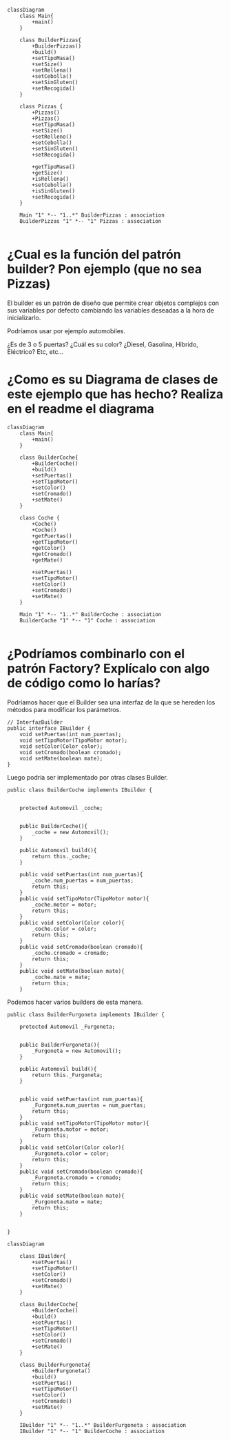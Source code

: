 ```mermaid
classDiagram
    class Main{
        +main()
    }
    
    class BuilderPizzas{
        +BuilderPizzas()
        +build()
        +setTipoMasa()
        +setSize()
        +setRellena()
        +setCebolla()
        +setSinGluten()
        +setRecogida()
    }
    
    class Pizzas {
        +Pizzas()
        +Pizzas()
        +setTipoMasa()
        +setSize()
        +setRelleno()
        +setCebolla()
        +setSinGluten()
        +setRecogida()
                
        +getTipoMasa()
        +getSize()
        +isRellena()
        +setCebolla()
        +isSinGluten()
        +setRecogida()
    }     
    
    Main "1" *-- "1..*" BuilderPizzas : association
    BuilderPizzas "1" *-- "1" Pizzas : association    
     
```

# ¿Cual es la función del patrón builder? Pon ejemplo (que no sea Pizzas)

El builder es un patrón de diseño que permite crear objetos complejos con sus variables por defecto cambiando las variables deseadas a la hora de inicializarlo.

Podríamos usar por ejemplo automobiles.

¿Es de 3 o 5 puertas?
¿Cuál es su color?
¿Diesel, Gasolina, Híbrido, Eléctrico?
Etc, etc...

# ¿Como es su Diagrama de clases de este ejemplo que has hecho? Realiza en el readme el diagrama

```mermaid
classDiagram
    class Main{
        +main()
    }
    
    class BuilderCoche{
        +BuilderCoche()
        +build()
        +setPuertas()
        +setTipoMotor()
        +setColor()
        +setCromado()
        +setMate()
    }
    
    class Coche {
        +Coche()
        +Coche()
        +getPuertas()
        +getTipoMotor()
        +getColor()
        +getCromado()
        +getMate()
        
        +setPuertas()
        +setTipoMotor()
        +setColor()
        +setCromado()
        +setMate()
    }     
    
    Main "1" *-- "1..*" BuilderCoche : association
    BuilderCoche "1" *-- "1" Coche : association    
     
```

# ¿Podríamos combinarlo con el patrón Factory? Explícalo con algo de código como lo harías?

Podríamos hacer que el Builder sea una interfaz de la que se hereden los métodos para modificar los parámetros.
```
// InterfazBuilder
public interface IBuilder {
    void setPuertas(int num_puertas);
    void setTipoMotor(TipoMotor motor);
    void setColor(Color color);
    void setCromado(boolean cromado);
    void setMate(boolean mate);
}
```
Luego podría ser implementado por otras clases Builder.
```
public class BuilderCoche implements IBuilder {
    
    
    protected Automovil _coche;
    
    
    public BuilderCoche(){
        _coche = new Automovil();
    }    
    
    public Automovil build(){
        return this._coche;
    }
    
    public void setPuertas(int num_puertas){
        _coche.num_puertas = num_puertas;
        return this;
    }
    public void setTipoMotor(TipoMotor motor){
        _coche.motor = motor;
        return this;
    }
    public void setColor(Color color){
        _coche.color = color;
        return this;
    }
    public void setCromado(boolean cromado){
        _coche.cromado = cromado;
        return this;
    }
    public void setMate(boolean mate){
        _coche.mate = mate;
        return this;
    }
```    
Podemos hacer varios builders de esta manera.
    
```
public class BuilderFurgoneta implements IBuilder {
    
    protected Automovil _Furgoneta;
    
    
    public BuilderFurgoneta(){
        _Furgoneta = new Automovil();
    }
    
    public Automovil build(){
        return this._Furgoneta;
    }

    
    public void setPuertas(int num_puertas){
        _Furgoneta.num_puertas = num_puertas;
        return this;
    }
    public void setTipoMotor(TipoMotor motor){
        _Furgoneta.motor = motor;
        return this;
    }
    public void setColor(Color color){
        _Furgoneta.color = color;
        return this;
    }
    public void setCromado(boolean cromado){
        _Furgoneta.cromado = cromado;
        return this;
    }
    public void setMate(boolean mate){
        _Furgoneta.mate = mate;
        return this;
    }
    
    
}
```
```mermaid
classDiagram
    
    class IBuilder{
        +setPuertas()
        +setTipoMotor()
        +setColor()
        +setCromado()
        +setMate()
    }
    
    class BuilderCoche{
        +BuilderCoche()
        +build()
        +setPuertas()
        +setTipoMotor()
        +setColor()
        +setCromado()
        +setMate()
    }
    
    class BuilderFurgoneta{
        +BuilderFurgoneta()
        +build()
        +setPuertas()
        +setTipoMotor()
        +setColor()
        +setCromado()
        +setMate()
    }   
    
    IBuilder "1" *-- "1..*" BuilderFurgoneta : association
    IBuilder "1" *-- "1" BuilderCoche : association    
     
```



